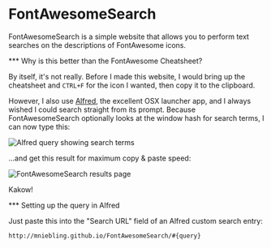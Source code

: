 FontAwesomeSearch
=================
FontAwesomeSearch is a simple website that allows you to perform text searches on the descriptions of FontAwesome icons.



*** Why is this better than the FontAwesome Cheatsheet?

By itself, it's not really. Before I made this website, I would bring up the cheatsheet and `CTRL+F` for the icon I wanted, then copy it to the clipboard.

However, I also use [Alfred](http://www.alfredapp.com/), the excellent OSX launcher app, and I always wished I could search straight from its prompt. Because FontAwesomeSearch optionally looks at the window hash for search terms, I can now type this:

![Alfred query showing search terms](mniebling.github.com/FontAwesomeSearch/screenshots/alfred.png)

...and get this result for maximum copy & paste speed:

![FontAwesomeSearch results page](mniebling.github.com/FontAwesomeSearch/screenshots/results.png)

Kakow!


*** Setting up the query in Alfred

Just paste this into the "Search URL" field of an Alfred custom search entry:

`http://mniebling.github.io/FontAwesomeSearch/#{query}`